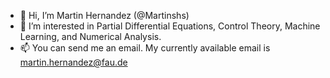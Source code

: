 - 👋 Hi, I’m Martin Hernandez (@Martinshs)
- 👀 I’m interested in Partial Differential Equations, Control Theory, Machine Learning, and Numerical Analysis. 
- 📫 You can send me an email. My currently available email is martin.hernandez@fau.de

<!---
Martinshs/Martinshs is a ✨ special ✨ repository because its `README.md` (this file) appears on your GitHub profile.
You can click the Preview link to take a look at your changes.
--->

